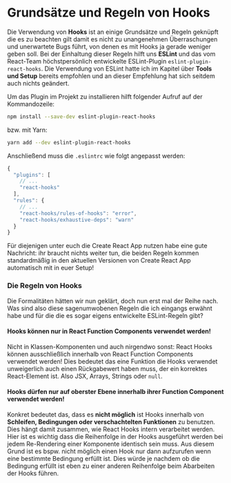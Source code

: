 # Grundsätze und Regeln von Hooks

Die Verwendung von **Hooks** ist an einige Grundsätze und Regeln geknüpft die es zu beachten gilt damit es nicht zu unangenehmen Überraschungen und unerwartete Bugs führt, von denen es mit Hooks ja gerade weniger geben soll. Bei der Einhaltung dieser Regeln hilft uns **ESLint** und das vom React-Team höchstpersönlich entwickelte ESLint-Plugin `eslint-plugin-react-hooks`. Die Verwendung von ESLint hatte ich im Kapitel über **Tools und Setup** bereits empfohlen und an dieser Empfehlung hat sich seitdem auch nichts geändert.

Um das Plugin im Projekt zu installieren hilft folgender Aufruf auf der Kommandozeile:

```bash
npm install --save-dev eslint-plugin-react-hooks
```

bzw. mit Yarn:

```bash
yarn add --dev eslint-plugin-react-hooks
```

Anschließend muss die `.eslintrc` wie folgt angepasst werden:

```javascript
{
  "plugins": [
    // ...
    "react-hooks"
  ],
  "rules": {
    // ...
    "react-hooks/rules-of-hooks": "error",
    "react-hooks/exhaustive-deps": "warn"
  }
}
```

Für diejenigen unter euch die Create React App nutzen habe eine gute Nachricht: ihr braucht nichts weiter tun, die beiden Regeln kommen standardmäßig in den aktuellen Versionen von Create React App automatisch mit in euer Setup!

### Die Regeln von Hooks

Die Formalitäten hätten wir nun geklärt, doch nun erst mal der Reihe nach. Was sind also diese sagenumwobenen Regeln die ich eingangs erwähnt habe und für die die es sogar eigens entwickelte ESLint-Regeln gibt?

#### Hooks können nur in React Function Components verwendet werden!

Nicht in Klassen-Komponenten und auch nirgendwo sonst: React Hooks können ausschließlich innerhalb von React Function Components verwendet werden! Dies bedeutet das eine Funktion die Hooks verwendet unweigerlich auch einen Rückgabewert haben muss, der ein korrektes React-Element ist. Also JSX, Arrays, Strings oder `null`.

#### Hooks dürfen nur auf oberster Ebene innerhalb ihrer Function Component verwendet werden!

Konkret bedeutet das, dass es **nicht möglich** ist Hooks innerhalb von **Schleifen, Bedingungen oder verschachtelten Funktionen** zu benutzen. Dies hängt damit zusammen, wie React Hooks intern verarbeitet werden. Hier ist es wichtig dass die Reihenfolge in der Hooks ausgeführt werden bei jedem Re-Rendering einer Komponente identisch sein muss. Aus diesem Grund ist es bspw. nicht möglich einen Hook nur dann aufzurufen wenn eine bestimmte Bedingung erfüllt ist. Dies würde je nachdem ob die Bedingung erfüllt ist eben zu einer anderen Reihenfolge beim Abarbeiten der Hooks führen.



